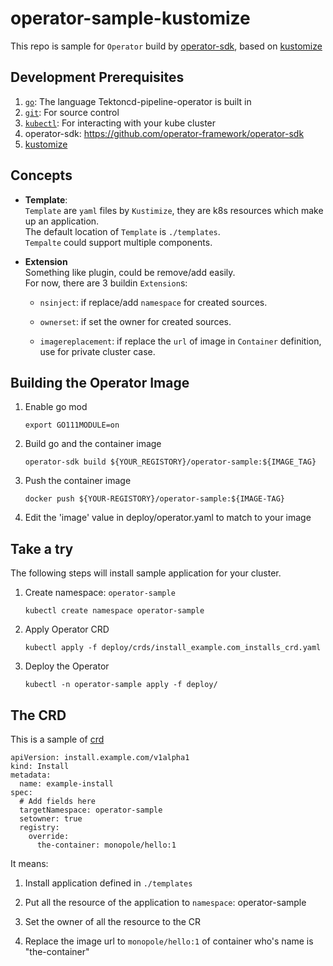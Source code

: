 # operator-sample-kustomize

This repo is sample for `Operator` build by [operator-sdk](https://github.com/operator-framework/operator-sdk), based on [kustomize](https://github.com/kubernetes-sigs/kustomize)


## Development Prerequisites
1. [`go`](https://golang.org/doc/install): The language Tektoncd-pipeline-operator is
   built in
2. [`git`](https://help.github.com/articles/set-up-git/): For source control
3. [`kubectl`](https://kubernetes.io/docs/tasks/tools/install-kubectl/): For
   interacting with your kube cluster
4. operator-sdk: https://github.com/operator-framework/operator-sdk
5. [kustomize](https://github.com/kubernetes-sigs/kustomize)
  
  
## Concepts
- **Template**:  
`Template` are `yaml` files by `Kustimize`, they are k8s resources which make up an application.  
The default location of `Template` is `./templates`.  
`Tempalte` could support multiple components.  

- **Extension**  
Something like plugin, could be remove/add easily.  
For now, there are 3 buildin `Extension`s:  
  - `nsinject`: if replace/add `namespace` for created sources.  

  - `ownerset`: if set the owner for created sources.  

  - `imagereplacement`: if replace the `url` of image in `Container` definition, use for private cluster case.

## Building the Operator Image
1. Enable go mod  

    `export GO111MODULE=on`
    
2. Build go and the container image  

    `operator-sdk build ${YOUR_REGISTORY}/operator-sample:${IMAGE_TAG}`
    
3. Push the container image  

    `docker push ${YOUR-REGISTORY}/operator-sample:${IMAGE-TAG}`
    
4. Edit the 'image' value in deploy/operator.yaml to match to your image 


## Take a try

The following steps will install sample application for your cluster.
1. Create namespace: `operator-sample`  

    `kubectl create namespace operator-sample`
    
2. Apply Operator CRD

    `kubectl apply -f deploy/crds/install_example.com_installs_crd.yaml`  
    
3. Deploy the Operator  

    `kubectl -n operator-sample apply -f deploy/`  

## The CRD
This is a sample of [crd](https://github.com/vincent-pli/operator-sample-kustomize/blob/master/deploy/crds/install.example.com_v1alpha1_install_cr.yaml)
```
apiVersion: install.example.com/v1alpha1
kind: Install
metadata:
  name: example-install
spec:
  # Add fields here
  targetNamespace: operator-sample
  setowner: true
  registry: 
    override:
      the-container: monopole/hello:1
```
It means:  
  1. Install application defined in `./templates`
  
  2. Put all the resource of the application to `namespace`: operator-sample
  
  3. Set the owner of all the resource to the CR
  
  4. Replace the image url to `monopole/hello:1` of container who's name is "the-container"
